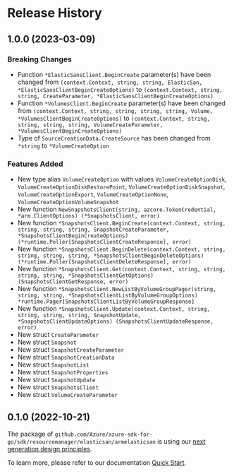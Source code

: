 # Release History

## 1.0.0 (2023-03-09)
### Breaking Changes

- Function `*ElasticSansClient.BeginCreate` parameter(s) have been changed from `(context.Context, string, string, ElasticSan, *ElasticSansClientBeginCreateOptions)` to `(context.Context, string, string, CreateParameter, *ElasticSansClientBeginCreateOptions)`
- Function `*VolumesClient.BeginCreate` parameter(s) have been changed from `(context.Context, string, string, string, string, Volume, *VolumesClientBeginCreateOptions)` to `(context.Context, string, string, string, string, VolumeCreateParameter, *VolumesClientBeginCreateOptions)`
- Type of `SourceCreationData.CreateSource` has been changed from `*string` to `*VolumeCreateOption`

### Features Added

- New type alias `VolumeCreateOption` with values `VolumeCreateOptionDisk`, `VolumeCreateOptionDiskRestorePoint`, `VolumeCreateOptionDiskSnapshot`, `VolumeCreateOptionExport`, `VolumeCreateOptionNone`, `VolumeCreateOptionVolumeSnapshot`
- New function `NewSnapshotsClient(string, azcore.TokenCredential, *arm.ClientOptions) (*SnapshotsClient, error)`
- New function `*SnapshotsClient.BeginCreate(context.Context, string, string, string, string, SnapshotCreateParameter, *SnapshotsClientBeginCreateOptions) (*runtime.Poller[SnapshotsClientCreateResponse], error)`
- New function `*SnapshotsClient.BeginDelete(context.Context, string, string, string, string, *SnapshotsClientBeginDeleteOptions) (*runtime.Poller[SnapshotsClientDeleteResponse], error)`
- New function `*SnapshotsClient.Get(context.Context, string, string, string, string, *SnapshotsClientGetOptions) (SnapshotsClientGetResponse, error)`
- New function `*SnapshotsClient.NewListByVolumeGroupPager(string, string, string, *SnapshotsClientListByVolumeGroupOptions) *runtime.Pager[SnapshotsClientListByVolumeGroupResponse]`
- New function `*SnapshotsClient.Update(context.Context, string, string, string, string, SnapshotUpdate, *SnapshotsClientUpdateOptions) (SnapshotsClientUpdateResponse, error)`
- New struct `CreateParameter`
- New struct `Snapshot`
- New struct `SnapshotCreateParameter`
- New struct `SnapshotCreationData`
- New struct `SnapshotList`
- New struct `SnapshotProperties`
- New struct `SnapshotUpdate`
- New struct `SnapshotsClient`
- New struct `VolumeCreateParameter`


## 0.1.0 (2022-10-21)

The package of `github.com/Azure/azure-sdk-for-go/sdk/resourcemanager/elasticsan/armelasticsan` is using our [next generation design principles](https://azure.github.io/azure-sdk/general_introduction.html).

To learn more, please refer to our documentation [Quick Start](https://aka.ms/azsdk/go/mgmt).
